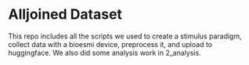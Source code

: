 # Alljoined Dataset

This repo includes all the scripts we used to create a stimulus paradigm, collect data with a bioesmi device, preprocess it, and upload to huggingface. We also did some analysis work in 2_analysis.